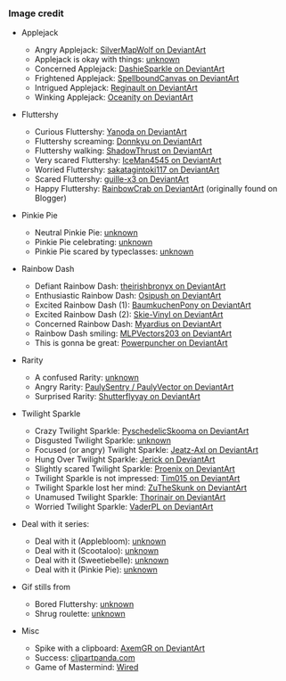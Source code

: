 ### Image credit

* Applejack
  * Angry Applejack: [SilverMapWolf on DeviantArt](http://silvermapwolf.deviantart.com/art/Angry-Applejack-610365788)
  * Applejack is okay with things: [unknown](http://vignette4.wikia.nocookie.net/mylittlebrony/images/1/1a/Applejack_vector_by_hombre0-d4a3lwt.png)
  * Concerned Applejack: [DashieSparkle on DeviantArt](http://dashiesparkle.deviantart.com/art/Vector-114-Applejack-9-518871007)
  * Frightened Applejack: [SpellboundCanvas on DeviantArt](http://spellboundcanvas.deviantart.com/art/Applejack-is-Frightened-556235426)
  * Intrigued Applejack: [Reginault on DeviantArt](http://reginault.deviantart.com/art/Sincerely-A-Concerned-Applejack-567457835)
  * Winking Applejack: [Oceanity on DeviantArt](http://oceanity.deviantart.com/art/Friendship-Express-Applejack-Vector-307798013)

* Fluttershy
  * Curious Fluttershy: [Yanoda on DeviantArt](http://yanoda.deviantart.com/art/Curious-Fluttershy-309137878)
  * Fluttershy screaming: [Donnkyu on DeviantArt](http://donnyku.deviantart.com/art/Screaming-Fluttershy-295827364)
  * Fluttershy walking: [ShadowThrust on DeviantArt](http://shadowthrust.deviantart.com/art/Fluttershy-Walking-393300065)
  * Very scared Fluttershy: [IceMan4545 on DeviantArt](http://iceman4545.deviantart.com/art/Fluttershy-scared-289618669)
  * Worried Fluttershy: [sakatagintoki117 on DeviantArt](http://sakatagintoki117.deviantart.com/art/scared-fluttershy-331095988)
  * Scared Fluttershy: [guille-x3 on DeviantArt](http://guille-x3.deviantart.com/art/Scared-Fluttershy-356085510)
  * Happy Fluttershy: [RainbowCrab on DeviantArt](http://rainbowcrab.deviantart.com/art/Happy-Fluttershy-278171993) (originally found on Blogger)

* Pinkie Pie
  * Neutral Pinkie Pie: [unknown](https://s-media-cache-ak0.pinimg.com/236x/fd/a4/da/fda4da212fb198a3a3cd40a17910d5d8.jpg)
  * Pinkie Pie celebrating: [unknown](https://mlpforums.com/uploads/post_images/img-3211345-4-we_need_to_celebrate_by_m99moron-d4mbdfb.png)
  * Pinkie Pie scared by typeclasses: [unknown](https://derpicdn.net/img/2013/5/8/319895/full.png)

* Rainbow Dash
  * Defiant Rainbow Dash: [theirishbronyx on DeviantArt](http://theirishbronyx.deviantart.com/art/Rainbow-Dash-vector-The-six-color-speedster-365933969)
  * Enthusiastic Rainbow Dash: [Osipush on DeviantArt](http://osipush.deviantart.com/art/Excited-Rainbow-Dash-625343397)
  * Excited Rainbow Dash (1): [BaumkuchenPony on DeviantArt](http://baumkuchenpony.deviantart.com/art/excited-Rainbow-Dash-321507737)
  * Excited Rainbow Dash (2): [Skie-Vinyl on DeviantArt](http://skie-vinyl.deviantart.com/art/Rainbow-Dash-excited-441865735)
  * Concerned Rainbow Dash: [Myardius on DeviantArt](http://myardius.deviantart.com/art/Rainbow-Dash-concerned-338592433)
  * Rainbow Dash smiling: [MLPVectors203 on DeviantArt](http://mlpvectors203.deviantart.com/art/MLP-Rainbow-Dash-Vector-5-546421023)
  * This is gonna be great: [Powerpuncher on DeviantArt](http://powerpuncher.deviantart.com/art/Rainbow-Dash-This-is-gonna-be-great-449384945)

* Rarity
  * A confused Rarity: [unknown](http://vignette2.wikia.nocookie.net/elevation/images/f/f1/A_confused_rarity_by_emedina13-d5ds907.png)
  * Angry Rarity: [PaulySentry / PaulyVector on DeviantArt](http://paulysentry.deviantart.com/art/Angry-Rarity-Vector-442103047)
  * Surprised Rarity: [Shutterflyyay on DeviantArt](http://shutterflyyay.deviantart.com/art/Surprised-Rarity-542827637)

* Twilight Sparkle
  * Crazy Twilight Sparkle: [PyschedelicSkooma on DeviantArt](http://pyschedelicskooma.deviantart.com/art/Twilight-Sparkle-Crazy-314024198)
  * Disgusted Twilight Sparkle: [unknown](https://derpicdn.net/img/view/2013/7/8/367089.png)
  * Focused (or angry) Twilight Sparkle: [Jeatz-Axl on DeviantArt](http://jeatz-axl.deviantart.com/art/Twilight-Sparkle-Angry-411486205)
  * Hung Over Twilight Sparkle: [Jerick on DeviantArt](http://jerick.deviantart.com/art/Hung-over-Twilight-Sparkle-366668395)
  * Slightly scared Twilight Sparkle: [Proenix on DeviantArt](http://proenix.deviantart.com/art/Twilight-Sparkle-289585479)
  * Twilight Sparkle is not impressed: [Tim015 on DeviantArt](http://tim015.deviantart.com/art/Twilight-Not-Impressed-317249493)
  * Twilight Sparkle lost her mind: [ZuTheSkunk on DeviantArt](http://zutheskunk.deviantart.com/art/MLP-Resource-Twilight-Sparkle-004-263781600)
  * Unamused Twilight Sparkle: [Thorinair on DeviantArt](http://thorinair.deviantart.com/art/Unamused-Twilight-Sparkle-Vector-327912235)
  * Worried Twilight Sparkle: [VaderPL on DeviantArt](http://vaderpl.deviantart.com/art/Twilight-Sparkle-2-352930396)

* Deal with it series:
  * Deal with it (Applebloom): [unknown](https://derpicdn.net/img/2012/9/4/89849/full.png)
  * Deal with it (Scootaloo): [unknown](https://s-media-cache-ak0.pinimg.com/736x/52/fd/b1/52fdb15b14e403ff16fb98fd701584d1.jpg)
  * Deal with it (Sweetiebelle): [unknown](http://vignette4.wikia.nocookie.net/epic-rap-battles-of-cartoons/images/d/d3/Sweetie_belle_deal_with_it_by_austiniousi-d5e25wd.png)
  * Deal with it (Pinkie Pie): [unknown](http://pinkie.mylittlefacewhen.com/media/f/rsz/mlfw3168_large.png)

* Gif stills from
  * Bored Fluttershy: [unknown](http://iambrony.steeph.tp-radio.de/mlp/gif/mlfw4504-abuzm.gif)
  * Shrug roulette: [unknown](http://vignette1.wikia.nocookie.net/gyropedia/images/f/f9/Ponyshrug.gif/revision/latest?cb=20110721000602)

* Misc
  * Spike with a clipboard: [AxemGR on DeviantArt](http://axemgr.deviantart.com/art/Spike-has-a-clipboard-244115057)
  * Success: [clipartpanda.com](http://images.clipartpanda.com/success-clipart-sales-success-clipart-1.jpg)
  * Game of Mastermind: [Wired](https://www.wired.com/wp-content/uploads/blogs/geekmom/wp-content/uploads/2012/06/Game.png)

